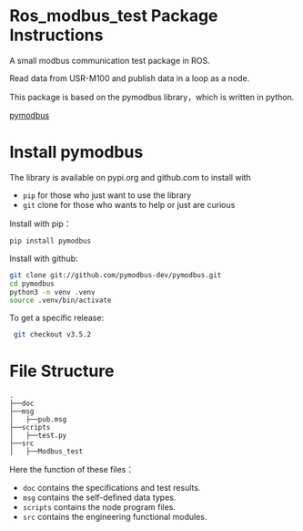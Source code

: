 # Ros_modbus_test Package Instructions
A small modbus communication test package in ROS.

Read data from USR-M100 and publish data in a loop as a node.

This package is based on the pymodbus library，which is written in python.

[pymodbus](https://github.com/pymodbus-dev/pymodbus)
# Install pymodbus
The library is available on pypi.org and github.com to install with  
- `pip` for those who just want to use the library  
- `git` clone for those who wants to help or just are curious

Install with pip：  
  ```bash
  pip install pymodbus
  ```
Install with github:  
  ```bash
  git clone git://github.com/pymodbus-dev/pymodbus.git
  cd pymodbus
  python3 -m venv .venv
  source .venv/bin/activate
  ```
To get a specific release:
 ```bash
  git checkout v3.5.2
  ```
# File Structure
  ```
  .
  ├──doc
  ├──msg
  │   ├──pub.msg
  ├──scripts
  │   ├──test.py
  ├──src
  │   ├──Modbus_test
  ```
Here the function of these files：
- `doc` contains the specifications and test results.
- `msg` contains the self-defined data types.
- `scripts` contains the node program files.
- `src` contains the engineering functional modules.
    

    


